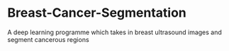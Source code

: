 # Breast-Cancer-Segmentation
A deep learning programme which takes in breast ultrasound images and segment cancerous regions
